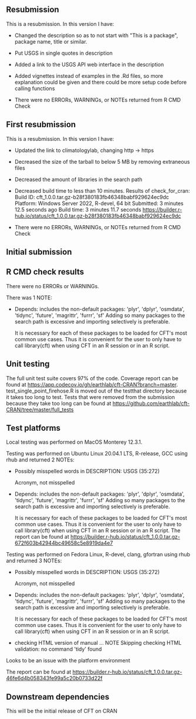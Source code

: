 ## Resubmission
This is a resubmission. In this version I have:

* Changed the description so as to not start with "This is a package", package 
  name, title or similar.

* Put USGS in single quotes in description

* Added a link to the USGS API web interface in the description

* Added vignettes instead of examples in the .Rd files, so more explanation 
could be given and there could be more setup code before calling functions
  
* There were no ERRORs, WARNINGs, or NOTEs returned from R CMD Check


## First resubmission
This is a resubmission. In this version I have:

* Updated the link to climatologylab, changing http -> https

* Decreased the size of the tarball to below 5 MB by removing extraneous files

* Decreased the amount of libraries in the search path 

* Decreased build time to less than 10 minutes. Results of check_for_cran:
  Build ID:	cft_1.0.0.tar.gz-b28f380183fb46348babf929624ec9dc
  Platform:	Windows Server 2022, R-devel, 64 bit
  Submitted:	3 minutes 12.5 seconds ago
  Build time:	3 minutes 11.7 seconds
  https://builder.r-hub.io/status/cft_1.0.0.tar.gz-b28f380183fb46348babf929624ec9dc
  
* There were no ERRORs, WARNINGs, or NOTEs returned from R CMD Check


## Initial submission

## R CMD check results
There were no ERRORs or WARNINGs. 

There was 1 NOTE:

* Depends: includes the non-default packages:
    'plyr', 'dplyr', 'osmdata', 'tidync', 'future', 'magrittr', 'furrr',
    'sf'
  Adding so many packages to the search path is excessive and importing
  selectively is preferable.
  
  It is necessary for each of these packages to be loaded for CFT's 
  most common use cases. Thus it is convenient for the user to
  only have to call library(cft) when using CFT in an R session or in an 
  R script.
  
## Unit testing
The full unit test suite covers 97% of the code. Coverage report can be found 
at https://app.codecov.io/gh/earthlab/cft-CRAN?branch=master. 
test_single_point_firehose.R is moved out of the testthat directory because it 
takes too long to test. Tests that were removed from the submission because they
take too long can be found at 
https://github.com/earthlab/cft-CRAN/tree/master/full_tests

## Test platforms
Local testing was performed on MacOS Monterey 12.3.1. 

Testing was performed
on Ubuntu Linux 20.04.1 LTS, R-release, GCC using rhub and returned 2 NOTEs:

* Possibly misspelled words in DESCRIPTION:
  USGS (35:272)
  
  Acronym, not misspelled
  
* Depends: includes the non-default packages:
    'plyr', 'dplyr', 'osmdata', 'tidync', 'future', 'magrittr', 'furrr',
    'sf'
  Adding so many packages to the search path is excessive and importing
  selectively is preferable.
  
  It is necessary for each of these packages to be loaded for CFT's 
  most common use cases. Thus it is convenient for the user to
  only have to call library(cft) when using CFT in an R session or in an 
  R script.
The report can be found at 
https://builder.r-hub.io/status/cft_1.0.0.tar.gz-672f603b42944bc49658c5e8919da4e7

Testing was performed
on Fedora Linux, R-devel, clang, gfortran using rhub and returned 3 NOTEs:

* Possibly misspelled words in DESCRIPTION:
  USGS (35:272)
  
  Acronym, not misspelled
  
* Depends: includes the non-default packages:
    'plyr', 'dplyr', 'osmdata', 'tidync', 'future', 'magrittr', 'furrr',
    'sf'
  Adding so many packages to the search path is excessive and importing
  selectively is preferable.
  
  It is necessary for each of these packages to be loaded for CFT's 
  most common use cases. Thus it is convenient for the user to
  only have to call library(cft) when using CFT in an R session or in an 
  R script.

* checking HTML version of manual ... NOTE
Skipping checking HTML validation: no command 'tidy' found

Looks to be an issue with the platform environment

The report can be found at 
https://builder.r-hub.io/status/cft_1.0.0.tar.gz-46fe6d4b058343fe99a5c20b0733d22f


## Downstream dependencies
This will be the initial release of CFT on CRAN
